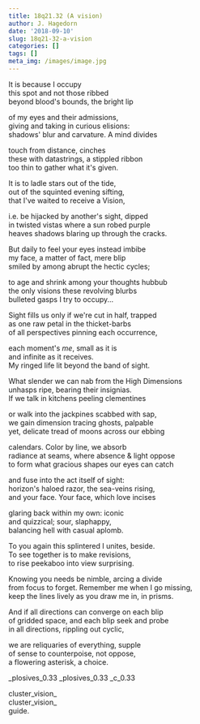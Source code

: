 ```yaml
---
title: 18q21.32 (A vision)
author: J. Hagedorn
date: '2018-09-10'
slug: 18q21-32-a-vision
categories: []
tags: []
meta_img: /images/image.jpg
---
```


It is because I occupy  
this spot and not those ribbed  
beyond blood's bounds, the bright lip  

of my eyes and their admissions,  
giving and taking in curious elisions:  
shadows' blur and carvature. A mind divides  

touch from distance, cinches  
these with datastrings, a stippled ribbon  
too thin to gather what it's given.  

It is to ladle stars out of the tide,  
out of the squinted evening sifting,  
that I've waited to receive a Vision,  

i.e. be hijacked by another's sight, dipped  
in twisted vistas where a sun robed purple  
heaves shadows blaring up through the cracks.  

But daily to feel your eyes instead imbibe  
my face, a matter of fact, mere blip  
smiled by among abrupt the hectic cycles;  

to age and shrink among your thoughts hubbub  
the only visions these revolving blurbs  
bulleted gasps I try to occupy...  
                                                      
Sight fills us only if we're cut in half, trapped  
as one raw petal in the thicket-barbs  
of all perspectives pinning each occurrence,  
                                                      
each moment's *me*, small as it is  
and infinite as it receives.  
My ringed life lit beyond the band of sight.  
                                                      
What slender we can nab from the High Dimensions  
unhasps ripe, bearing their insignias.  
If we talk in kitchens peeling clementines  
                                                      
or walk into the jackpines scabbed with sap,  
we gain dimension tracing ghosts, palpable  
yet, delicate tread of moons across our ebbing  

calendars.  Color by line, we absorb  
radiance at seams, where absence & light oppose  
to form what gracious shapes our eyes can catch  
                            
and fuse into the act itself of sight:  
horizon's haloed razor, the sea-veins rising,  
and your face.  Your face, which love incises  
  
glaring back within my own: iconic  
and quizzical; sour, slaphappy,  
balancing hell with casual aplomb.  

To you again this splintered I unites, beside.  
To see together is to make revisions,  
to rise peekaboo into view surprising.  
                              
Knowing you needs be nimble, arcing a divide  
from focus to forget.  Remember me when I go missing,  
keep the lines lively as you draw me in, in prisms.  

And if all directions can converge on each blip  
of gridded space, and each blip seek and probe  
in all directions, rippling out cyclic,  

we are reliquaries of everything, supple  
of sense to counterpoise, not oppose,  
a flowering asterisk, a choice.  

_plosives_0.33
_plosives_0.33
_c_0.33

cluster_vision_  
cluster_vision_  
guide.
